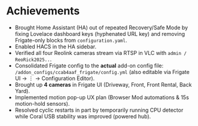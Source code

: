 # Achievements

- Brought Home Assistant (HA) out of repeated Recovery/Safe Mode by fixing Lovelace dashboard keys (hyphenated URL key) and removing Frigate-only blocks from `configuration.yaml`.
- Enabled HACS in the HA sidebar.
- Verified all four Reolink cameras stream via RTSP in VLC with `admin / ReoRick2025..`.
- Consolidated Frigate config to the **actual** add-on config file: `/addon_configs/ccab4aaf_frigate/config.yml` (also editable via Frigate UI → ⋮ → Configuration Editor).
- Brought up **4 cameras** in Frigate UI (Driveway, Front, Front Rental, Back Yard).
- Implemented motion pop-up UX plan (Browser Mod automations & 15s motion-hold sensors).
- Resolved cyclic restarts in part by temporarily running CPU detector while Coral USB stability was improved (powered hub).
